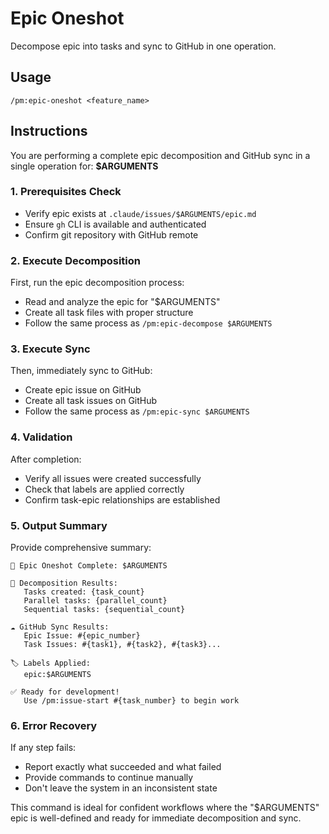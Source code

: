# Epic Oneshot

Decompose epic into tasks and sync to GitHub in one operation.

## Usage
```
/pm:epic-oneshot <feature_name>
```

## Instructions

You are performing a complete epic decomposition and GitHub sync in a single operation for: **$ARGUMENTS**

### 1. Prerequisites Check
- Verify epic exists at `.claude/issues/$ARGUMENTS/epic.md`
- Ensure `gh` CLI is available and authenticated
- Confirm git repository with GitHub remote

### 2. Execute Decomposition
First, run the epic decomposition process:
- Read and analyze the epic for "$ARGUMENTS"
- Create all task files with proper structure
- Follow the same process as `/pm:epic-decompose $ARGUMENTS`

### 3. Execute Sync
Then, immediately sync to GitHub:
- Create epic issue on GitHub
- Create all task issues on GitHub
- Follow the same process as `/pm:epic-sync $ARGUMENTS`

### 4. Validation
After completion:
- Verify all issues were created successfully
- Check that labels are applied correctly
- Confirm task-epic relationships are established

### 5. Output Summary
Provide comprehensive summary:
```
🚀 Epic Oneshot Complete: $ARGUMENTS

📝 Decomposition Results:
   Tasks created: {task_count}
   Parallel tasks: {parallel_count}
   Sequential tasks: {sequential_count}

☁️ GitHub Sync Results:
   Epic Issue: #{epic_number}
   Task Issues: #{task1}, #{task2}, #{task3}...
   
🏷️ Labels Applied:
   epic:$ARGUMENTS
   
✅ Ready for development!
   Use /pm:issue-start #{task_number} to begin work
```

### 6. Error Recovery
If any step fails:
- Report exactly what succeeded and what failed
- Provide commands to continue manually
- Don't leave the system in an inconsistent state

This command is ideal for confident workflows where the "$ARGUMENTS" epic is well-defined and ready for immediate decomposition and sync.
